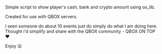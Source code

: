 Simple script to show player's cash, bank and crypto amount using ox_lib. 

Created for use with QBOX servers.

I seen someone do about 10 events just do simply do what I am doing here. Thought i'd simplify and share with the QBOX community - QBOX ON TOP ❤

Enjoy 😛
